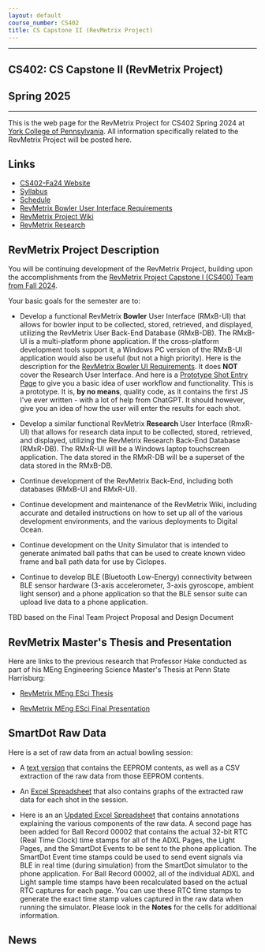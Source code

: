 ```yaml
---
layout: default
course_number: CS402
title: CS Capstone II (RevMetrix Project)
---
```


--- --- --- --- --- --- --- --- --- --- --- --- --- --- --- --- --- --- --- --- --- --- --- ---

## CS402: CS Capstone II (RevMetrix Project)

## Spring 2025

--- --- --- --- --- --- --- --- --- --- --- --- --- --- --- --- --- --- --- --- --- --- --- ---

This is the web page for the RevMetrix Project for CS402 Spring 2024 at [York College of Pennsylvania](http://www.ycp.edu).  All information specifically related to the RevMetrix Project will be posted here.

## Links

* [CS402-Fa24 Website](../../index.html)
* [Syllabus](../../syllabus.html)
* [Schedule](schedule.html)
* [RevMetrix Bowler User Interface Requirements](RevMetrix.html)
* [RevMetrix Project Wiki](https://docs.revmetrix.io)
* [RevMetrix Research](https://research.revmetrix.io)

## RevMetrix Project Description

You will be continuing development of the RevMetrix Project, building upon the accomplishments from the [RevMetrix Project Capstone I (CS400) Team from Fall 2024](https://ycpcs.github.io/cs400-fall2024/projects/RevMetrix-Project).

Your basic goals for the semester are to:

*	Develop a functional RevMetrix **Bowler** User Interface (RMxB-UI) that allows for bowler input to be collected, stored, retrieved, and displayed, utilizing the RevMetrix User Back-End Database (RMxB-DB). The RMxB-UI is a multi-platform phone application.  If the cross-platform development tools support it, a Windows PC version of the RMxB-UI application would also be useful (but not a high priority).  Here is the description for the [RevMetrix Bowler UI Requirements](RevMetrix.html).  It does **NOT** cover the Research User Interface.  And here is a [Prototype Shot Entry Page](RevMetrix-Bowler-UI-Shot-Entry.html) to give you a basic idea of user workflow and functionality.  This is a prototype.  It is, **by no means**, quality code, as it contains the first JS I've ever written - with a lot of help from ChatGPT.  It should however, give you an idea of how the user will enter the results for each shot.

*	Develop a similar functional RevMetrix **Research** User Interface (RmxR-UI) that allows for research data input to be collected, stored, retrieved, and displayed, utilizing the RevMetrix Research Back-End Database (RMxR-DB). The RMxR-UI will be a Windows laptop touchscreen application.  The data stored in the RMxR-DB will be a superset of the data stored in the RMxB-DB.

*	Continue development of the RevMetrix Back-End, including both databases (RMxB-UI and RMxR-UI).

*	Continue development and maintenance of the RevMetrix Wiki, including accurate and detailed instructions on how to set up all of the various development environments, and the various deployments to Digital Ocean.

*	Continue development on the Unity Simulator that is intended to generate animated ball paths that can be used to create known video frame and ball path data for use by Ciclopes.

*	Continue to develop BLE (Bluetooth Low-Energy) connectivity between BLE sensor hardware (3-axis accelerometer, 3-axis gyroscope, ambient light sensor) and a phone application so that the BLE sensor suite can upload live data to a phone application.

TBD based on the Final Team Project Proposal and Design Document

<!-- Commenting out News until it's needed - and the dates could change, anyway
*	Develop automated algorithms for frame-by-frame video processing of the Unity Simulation animation to extract the lane boundaries and ball locations within those boundaries.  Confirm the accuracy of the above algorithms by comparing their output with the Unity Simulation data that generated the frames for the animation.
real video and start to modify, as necessary.

*	Test the applicability of the above Ciclopes algorithms on real bowler video, using similar camera angles as were used on the Unity animations.

*	Develop algorithms that will extract relevant ball path and velocity data from the frame-by-frame analysis of the video, after transforming the lane boundaries and the ball location within each frame into a collection of normalized rectilinear frames.

*	Refine the Ciclopes algorithms above to work reliably with real bowler video.

-->

## RevMetrix Master's Thesis and Presentation

Here are links to the previous research that Professor Hake conducted as part of his MEng Engineering Science Master's Thesis at Penn State Harrisburg:

*	[RevMetrix MEng ESci Thesis](Hake-MEngESci-Masters-Thesis.pdf)

*	[RevMetrix MEng ESci Final Presentation](Hake-MEngESci-Masters-Defense-Presentation.pdf)

## SmartDot Raw Data

Here is a set of raw data from an actual bowling session:

*	A [text version](./resources/Shots(0-19)-Suburban(8-29-10).txt) that contains the EEPROM contents, as well as a CSV extraction of the raw data from those EEPROM contents.

*	An [Excel Spreadsheet](./resources/Shots(0-19)-Suburban(8-29-10).xlsx) that also contains graphs of the extracted raw data for each shot in the session.

*	Here is an an [Updated Excel Spreadsheet](./resources/Shots(0-19)-Suburban(8-29-10)-BallRecord00002-annotated.xlsx) that contains annotations explaining the various components of the raw data.  A second page has been added for Ball Record 00002 that contains the actual 32-bit RTC (Real Time Clock) time stamps for all of the ADXL Pages, the Light Pages, and the SmartDot Events to be sent to the phone application.  The SmartDot Event time stamps could be used to send event signals via BLE in real time (during simulation) from the SmartDot simulator to the phone application.  For Ball Record 00002, all of the individual ADXL and Light sample time stamps have been recalculated based on the actual RTC captures for each page.  You can use these RTC time stamps to generate the exact time stamp values captured in the raw data when running the simulator.  Please look in the **Notes** for the cells for additional information.  

## News
<!-- Commenting out News until it's needed - and the dates could change, anyway

* 11-14-22: Assignment 7 (Final Report and Final Peer Evals) are both due by Noon, Sunday, 12-11-22

* 11-14-22: Assignment 7 (Final System Presentation) is from 11:00am to 12:50pm, Monday, 12-5-22, with presentation and demo in class

* 11-14-22: Assignment 7 (Draft Technical Report) is due by Noon, Sunday, 12-4-22, in your Google Team Drive

* 11-14-22: Your status report for Monday, 11-28-22 has been moved to Wednesday, 11-30-22

* 11-14-22: On Monday, 11-21-22, you will be giving your status update to your clients: Tyler Franks & David McHugh 

* 10-28-22: Assignment 6 (50% Working System) is at 11:00am, Monday, 11-14-22, with presentation and demo during class

* 9-29-22: Mid-Semester Peer Evals are due Wednesday, 10-26-22 by Noon, via email in PDF form

* 9-29-22: Assignment 5 (Minimal Working System) is due 11:00am, Monday, 10-24-22, with presentation and demo during class

* 2-18-24: Posted the basic requirements for the RevMetrix Project for this semester.

* 2-16-24: Posted a link to a JavaScript prototype of the Shot Entry Page to give you a basic idea of user workflow and functionality.  This is a prototype.  It is, **by no means**, quality code, as it contains the first JS I've ever written - with a lot of help from ChatGPT.  It should however, give you an idea of how the user will enter the results for each shot.

* 2-16-24: Posted a link to the RevMetrix Bowler User Interface Requirements.

* 2-5-24: [Assign03: Detailed Project Proposal Design and Schedule](../../assign/assign03.html) is due before class (with presentation in class) on Monday, 2-19-24.

* 1-26-24: [Assign01: Individual Proposal and Wish List](../../assign/assign01.html) is due before class (with presentation in class) on Monday, 2-5-24.

* 1-26-24: Links for Professor Hake's RevMetrix research (both MEng ESci thesis and Final Presentation) have been posted above.  We will discuss which sections are directly relevant for this semester's work.

[General CS400 Fall 2023 News](../../index.html)

-->